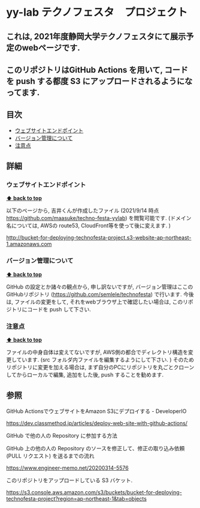 # yy-lab テクノフェスタ　プロジェクト 
## これは, 2021年度静岡大学テクノフェスタにて展示予定のwebページです. 
## このリポジトリはGitHub Actions を用いて, コードを push する都度 S3 にアップロードされるようになってます. 

## 目次

- [ウェブサイトエンドポイント](#ウェブサイトエンドポイント)
- [バージョン管理について](#バージョン管理について)
- [注意点](#注意点)

## 詳細

### ウェブサイトエンドポイント

**[⬆ back to top](#目次)**

以下のページから, 吉井くんが作成したファイル (2021/9/14 時点 https://github.com/maasuke/techno-festa-yylab) を閲覧可能です.
(ドメイン名については, AWSの route53, CloudFront等を使って後に変えます. )

http://bucket-for-deploying-technofesta-project.s3-website-ap-northeast-1.amazonaws.com

### バージョン管理について

**[⬆ back to top](#目次)**

GitHub の設定とか諸々の観点から, 申し訳ないですが, バージョン管理はここのGitHubリポジトリ (https://github.com/semlele/technofesta) で行います.
今後は, ファイルの変更をして, それをwebブラウザ上で確認したい場合は, このリポジトリにコードを push して下さい.

### 注意点

**[⬆ back to top](#目次)**

ファイルの中身自体は変えてないですが, AWS側の都合でディレクトリ構造を変更しています. (src フォルダ内ファイルを編集するようにして下さい. )
そのためリポジトリに変更を加える場合は, まず自分のPCにリポジトリを丸ごとクローンしてからローカルで編集,  追加をした後, push することを勧めます.

## 参照
GitHub ActionsでウェブサイトをAmazon S3にデプロイする - DeveloperIO 

https://dev.classmethod.jp/articles/deploy-web-site-with-github-actions/

GitHub で他の人の Repository に参加する方法

GitHub 上の他の人の Repository のソースを修正して、修正の取り込み依頼(PULL リクエスト) を送るまでの流れ

https://www.engineer-memo.net/20200314-5576

このリポジトリをアップロードしている S3 バケット.

https://s3.console.aws.amazon.com/s3/buckets/bucket-for-deploying-technofesta-project?region=ap-northeast-1&tab=objects